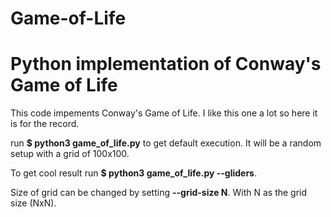 # Game-of-Life
<h1>Python implementation of Conway's Game of Life</h1>


This code impements Conway's Game of Life. I like this one a lot so here it is for the record.

run <b>$ python3 game_of_life.py</b> to get default execution. It will be a random setup with a grid of 100x100.

To get cool result run <b>$ python3 game_of_life.py --gliders</b>.

Size of grid can be changed by setting <b>--grid-size N</b>. With N as the grid size (NxN).
